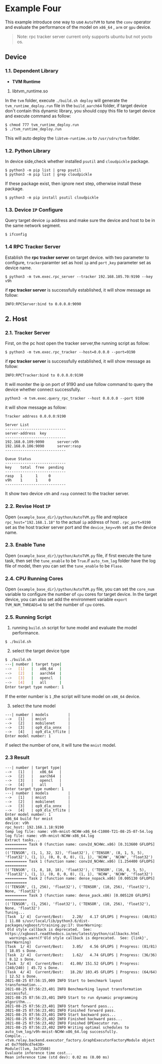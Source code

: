 # Example Four
This example introduce one way to use `AutoTVM` to tune the `conv` operator and evaluate the performance of  the model  on `x86_64` , `arm` or `gpu` device.

> Note: rpc tracker server current only supports ubuntu but not yocto os.

## Device

### 1.1. Dependent Library
- **TVM Runtime**
1. libtvm_runtime.so

In the `tvm` folder, execute `./build.sh deploy` will generate the `tvm_runtime_deploy.run` file in the `build_aarch64` folder,  if target device don't contain this dynamic library, you should copy this file to target device and execute command as follow:

```shell
$ chmod 777 tvm_runtime_deploy.run
$ ./tvm_runtime_deploy.run
```

This will auto deploy the `libtvm-runtime.so` to `/usr/sdrv/tvm` folder.

### 1.2. Python Library

In device side,check whether installed `psutil` and `cloudpickle` package.

```shell
$ python3 -m pip list | grep psutil
$ python3 -m pip list | grep cloudpickle
```

If these package exist, then ignore next step, otherwise install these package.

```shell
$ python3 -m pip install psutil cloudpickle
```

### 1.3.  Device `IP`  Configure

Query target device `ip` address and make sure the device and host to be in the same network segment.

```shell
$ ifconfig
```

### 1.4 RPC Tracker Server

Establish the **rpc tracker server**  on target device. with two parameter to configure, `tracker`paramter set as host `ip` and `port` ,`key` parameter set as device name.

```shell
$ python3 -m tvm.exec.rpc_server --tracker 192.168.105.70:9190 --key v9h
```

if **rpc tracker server** is successfully established, it will show message as follow:

```
INFO:RPCServer:bind to 0.0.0.0:9090
```

## 2. Host

### 2.1. Tracker Server

First, on the pc host open the tracker server,the running script as follow:

```shell
$ python3 -m tvm.exec.rpc_tracker --host=0.0.0.0 --port=9190
```

if **rpc tracker server** is successfully established, it will show message as follow:

```shell
INFO:RPCTracker:bind to 0.0.0.0:9190
```

It will moniter the ip on port of 9190 and use follow command to query the device whether connect successfully.

```
python3 -m tvm.exec.query_rpc_tracker --host 0.0.0.0 --port 9190
```
it will show message as follow:
```
Tracker address 0.0.0.0:9190

Server List
----------------------------
server-address  key
----------------------------
192.168.0.109:9090      server:v9h
192.168.0.106:9090      server:rasp
----------------------------

Queue Status
----------------------------
key    total  free  pending
----------------------------
rasp   1      1     0      
v9h    1      1     0      
----------------------------
```

It show two device `v9h` and `rasp` connect to the tracker server.

### 2.2. Revise Host `IP`

Open `{example_base_dir}/python/AutoTVM.py` file and replace  `rpc_host="192.168.1.18"` to the actual `ip` address of  host . `rpc_port=9190` set as the host tracker server port and the `device_key=v9h` set as the device name.

### 2.3. Enable Tune

Open `{example_base_dir}/python/AutoTVM.py` file, if first execute the tune task, then set the `tune_enable` to be `True`.if `auto_tvm_log` folder have the log file of model, then you can set the `tune_enable` to be `Flase`.

### 2.4. CPU Running Cores

Open `{example_base_dir}/python/AutoTVM.py` file, you can set the `core_num` variable to configure the number of `cpu` cores for target device. In the target device, you can also set add the environment variable `export TVM_NUM_THREADS=6` to set the number of `cpu` cores.

### 2.5. Running Script

1. running `build.sh` script for tune model and evaluate the model performance.

```shell
$ ./build.sh
```

2. select the target device type

```bash
$ ./build.sh
---| number | target type|
-->   [1]   |   x86_64   |
-->   [2]   |   aarch64  |
-->   [3]   |   opencl   |
-->   [4]   |   all      |
Enter target type number: 1
```
If the enter number is `1` ,the script will tune model on `x86_64` device.

3. select the tune model

```
---| number | models         |
-->   [1]   | mnist          |
-->   [2]   | mobilenet      |
-->   [3]   | op9_dla_onnx   |
-->   [4]   | op9_dla_tflite |
Enter model number: 1
```

if select the number of one, it will tune the `mnist` model.

### 2.3 Result

```shell
---| number | target type|                                                                                                   
-->   [1]   |   x86_64   |
-->   [2]   |   aarch64  |
-->   [3]   |   opencl   |
-->   [4]   |   all      |
Enter target type number: 1
---| number | models         |
-->   [1]   | mnist          |
-->   [2]   | mobilenet      |
-->   [3]   | op9_dla_onnx   |
-->   [4]   | op9_dla_tflite |
Enter model number: 1
x86_64 build for mnist
device: v9h
rpc_host: 192.168.1.18:9190
temp log file: name: v9h-mnist-NCHW-x86_64-C1000-T21-08-25-07-54.log
log file: name: v9h-mnist-NCHW-x86_64.log
Extract tasks...
========== Task 0 (function name: conv2d_NCHWc.x86) [0.313600 GFLOPS] ==========
(('TENSOR', (1, 1, 32, 32), 'float32'), ('TENSOR', (8, 1, 5, 5), 'float32'), (1, 1), (0, 0, 0, 0), (1, 1), 'NCHW', 'NCHW', 'float32')
========== Task 1 (function name: conv2d_NCHWc.x86) [1.254400 GFLOPS] ==========
(('TENSOR', (1, 8, 18, 18), 'float32'), ('TENSOR', (16, 8, 5, 5), 'float32'), (1, 1), (0, 0, 0, 0), (1, 1), 'NCHW', 'NCHW', 'float32')
========== Task 2 (function name: dense_nopack.x86) [0.005130 GFLOPS] ==========
(('TENSOR', (1, 256), 'float32'), ('TENSOR', (10, 256), 'float32'), None, 'float32')
========== Task 3 (function name: dense_pack.x86) [0.005120 GFLOPS] ==========
(('TENSOR', (1, 256), 'float32'), ('TENSOR', (10, 256), 'float32'), None, 'float32')
Tuning...
[Task  1/ 4]  Current/Best:    2.20/   4.17 GFLOPS | Progress: (48/81) | 11.08 s/usr/local/lib/python3.6/dist-packages/xgboost/training.py:17: UserWarning:
 Old style callback is deprecated.  See: https://xgboost.readthedocs.io/en/latest/python/callbacks.html
  warnings.warn(f'Old style callback is deprecated.  See: {link}', UserWarning)
[Task  1/ 4]  Current/Best:    3.05/   4.56 GFLOPS | Progress: (81/81) | 18.05 s Done.
[Task  2/ 4]  Current/Best:    1.62/   4.74 GFLOPS | Progress: (36/36) | 8.12 s Done.
[Task  3/ 4]  Current/Best:   41.00/ 151.52 GFLOPS | Progress: (240/240) | 45.72 s Done.
[Task  4/ 4]  Current/Best:   18.20/ 103.45 GFLOPS | Progress: (64/64) | 12.52 s Done.
2021-08-25 07:56:15,009 INFO Start to benchmark layout transformation...
2021-08-25 07:56:23,401 INFO Benchmarking layout transformation successful.
2021-08-25 07:56:23,401 INFO Start to run dynamic programming algorithm...
2021-08-25 07:56:23,401 INFO Start forward pass...
2021-08-25 07:56:23,401 INFO Finished forward pass.
2021-08-25 07:56:23,401 INFO Start backward pass...
2021-08-25 07:56:23,402 INFO Finished backward pass...
2021-08-25 07:56:23,402 INFO Finished DPExecutor run.
2021-08-25 07:56:23,402 INFO Writing optimal schedules to auto_tvm_log/v9h-mnist-NCHW-x86_64.log successfully.
Compile...
<tvm.relay.backend.executor_factory.GraphExecutorFactoryModule object at 0x7f609cd7e438>
Module(llvm, 3a73508)
Evaluate inference time cost...
Mean inference time (std dev): 0.02 ms (0.00 ms)
```

